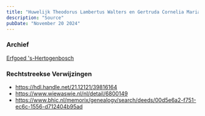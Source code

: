 ```yaml
---
title: "Huwelijk Theodorus Lambertus Walters en Gertruda Cornelia Maria Olislagers 12-01-1884"
description: "Source"
pubDate: "November 20 2024"
---
```


### Archief
[Erfgoed 's-Hertogenbosch](https://www.erfgoedshertogenbosch.nl/)

### Rechtstreekse Verwijzingen
- https://hdl.handle.net/21.12121/39816164
- https://www.wiewaswie.nl/nl/detail/6800149
- https://www.bhic.nl/memorix/genealogy/search/deeds/00d5e6a2-f751-ec6c-1556-d712404b95ad